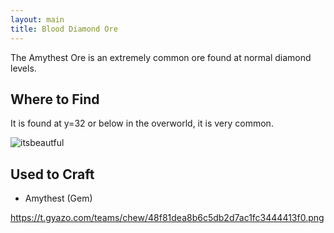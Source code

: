 ```yaml
---
layout: main
title: Blood Diamond Ore
---
```


The Amythest Ore is an extremely common ore found at normal diamond levels.

## Where to Find

It is found at y=32 or below in the overworld, it is very common.

![itsbeautful](https://t.gyazo.com/teams/chew/48f81dea8b6c5db2d7ac1fc3444413f0.png)

## Used to Craft

- Amythest (Gem)

https://t.gyazo.com/teams/chew/48f81dea8b6c5db2d7ac1fc3444413f0.png

